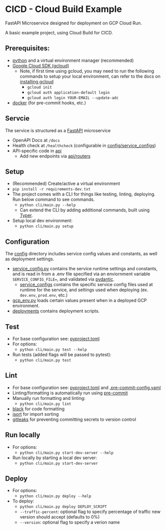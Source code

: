 # CICD - Cloud Build Example
FastAPI Microservice designed for deployment on GCP Cloud Run.

A basic example project, using Cloud Build for CICD.


## Prerequisites:
- [python](https://www.python.org/downloads/) and a virtual environment manager (recommended)
- [Google Cloud SDK (gcloud)](https://cloud.google.com/sdk/gcloud)
  - Note, if first time using gcloud, you may need to run the following commands to setup your local environment, can refer to the docs on [installing gcloud](https://cloud.google.com/sdk/docs/install)
    - `gcloud init`
    - `gcloud auth application-default login`
    - `gcloud auth login YOUR-EMAIL --update-adc`
- [docker](https://docs.docker.com/get-docker/) (for pre-commit hooks, etc.)


## Servcie
The service is structured as a [FastAPI](https://fastapi.tiangolo.com/) microservice
- OpenAPI Docs at `/docs`
- Health check at `/healthcheck` (configurable in [config/service_configs](configs/service_configs))
- API-specific code in [api](api)
    - Add new endpoints via [api/routers](api/routers)


## Setup
- (Recommended) Create/active a virtual environment
- `pip install -r requirements-dev.txt`
- The project comes with a CLI for things like testing, linting, deploying. Run below command to see commands.
    - `python cli/main.py --help`
    - Can extend the CLI by adding additional commands, built using [Typer](https://typer.tiangolo.com/).
- Setup local dev environment:
    - `python cli/main.py setup`


## Configuration
The [config](config) directory includes service config values and constants, as well as deployment settings.
- [service_config.py](config/service_config.py) contains the service runtime settings and constants, and is read in from a .env file specified via an enviornment variable `SERVICE_CONFIG_FILE=`, and validated via [pydantic](https://docs.pydantic.dev/latest/).
    - [service_configs](config/service_configs) contains the specific service config files used at runtime for the service, and settings used when deploying (ex. `dev.env`, `prod.env`, etc.)
- [gcp_env.py](config/gcp_env.py) loads certain values present when in a deployed GCP environment.
- [deployments](config/deployments/) contains deployment scripts.


## Test
- For base configuration see: [pyproject.toml](pyproject.toml)
- For options:
    - `python cli/main.py test --help`
- Run tests (added flags will be passed to pytest):
    - `python cli/main.py test`


## Lint
- For base configuration see: [pyproject.toml](pyproject.toml) and [.pre-commit-config.yaml](.pre-commit-config.yaml)
- Linting/formatting is automatically run using [pre-commit](https://pre-commit.com/)
- Manually run formatting and linting:
    - `python cli/main.py lint`
- [black](https://github.com/psf/black) for code formatting
- [isort](https://github.com/PyCQA/isort) for import sorting
- [gitleaks](https://github.com/gitleaks/gitleaks) for preventing committing secrets to version control


## Run locally
- For options:
    - `python cli/main.py start-dev-server --help`
- Run locally by starting a local dev server:
    - `python cli/main.py start-dev-server`


## Deploy
- For options:
    - `python cli/main.py deploy --help`
- To deploy:
    - `python cli/main.py deploy DEPLOY_SCRIPT`
    - `--traffic-percent`: optional flag to specify percentage of traffic new version should accept (defaults to 0%)
    - `--version`: optional flag to specify a verion name